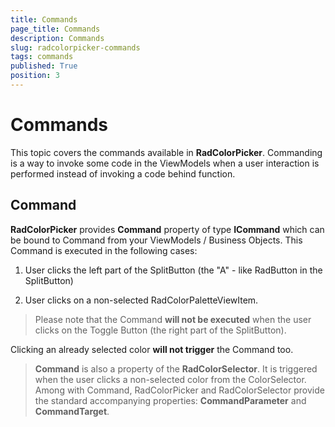 ```yaml
---
title: Commands
page_title: Commands
description: Commands
slug: radcolorpicker-commands
tags: commands
published: True
position: 3
---
```


# Commands



This topic covers the commands available in __RadColorPicker__. Commanding is a way to invoke some code in the ViewModels when a user interaction is performed instead of invoking a code behind function.

## Command

__RadColorPicker__ provides __Command__ property of type __ICommand__ which can be bound to Command from your ViewModels / Business Objects. This Command is executed in the following cases:        	
			

1. User clicks the left part of the SplitButton (the "A" - like RadButton in the SplitButton)

1. User clicks on a non-selected RadColorPaletteViewItem.

>Please note that the Command __will not be executed__ when the user clicks on the Toggle Button (the right part of the SplitButton).

Clicking an already selected color __will not trigger__ the Command too.

>__Command__ is also a property of the __RadColorSelector__. It is triggered when the user clicks a non-selected color from the ColorSelector. Among with Command, RadColorPicker and RadColorSelector provide the standard accompanying properties: __CommandParameter__ and __CommandTarget__.
        
